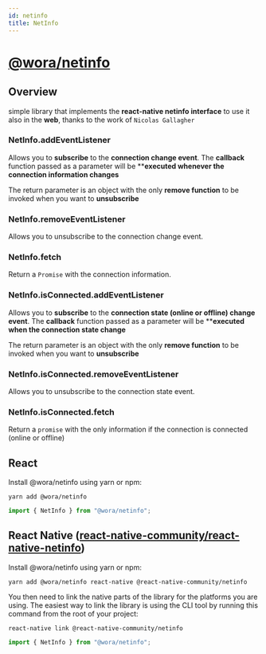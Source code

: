 ```yaml
---
id: netinfo
title: NetInfo
---
```


# [@wora/netinfo](https://github.com/morrys/wora)

## Overview

simple library that implements the **react-native netinfo interface** to use it also in the **web**, thanks to the work of `Nicolas Gallagher`

### NetInfo.addEventListener

Allows you to **subscribe** to the **connection change event**. The **callback** function passed as a parameter will be ****executed whenever the connection information changes**

The return parameter is an object with the only **remove function** to be invoked when you want to **unsubscribe**

### NetInfo.removeEventListener

Allows you to unsubscribe to the connection change event.

### NetInfo.fetch

Return a `Promise` with the connection information.

### NetInfo.isConnected.addEventListener

Allows you to **subscribe** to the **connection state (online or offline) change event**. The **callback** function passed as a parameter will be ****executed when the connection state change**

The return parameter is an object with the only **remove function** to be invoked when you want to **unsubscribe**

### NetInfo.isConnected.removeEventListener

Allows you to unsubscribe to the connection state event.

### NetInfo.isConnected.fetch

Return a `promise` with the only information if the connection is connected (online or offline)


## React

Install @wora/netinfo using yarn or npm:

```
yarn add @wora/netinfo
```

```ts
import { NetInfo } from "@wora/netinfo";
```


## React Native ([react-native-community/react-native-netinfo](https://github.com/react-native-community/react-native-netinfo/blob/master/README.md))

Install @wora/netinfo using yarn or npm:

```
yarn add @wora/netinfo react-native @react-native-community/netinfo
```

You then need to link the native parts of the library for the platforms you are using. The easiest way to link the library is using the CLI tool by running this command from the root of your project:

`react-native link @react-native-community/netinfo`


```ts
import { NetInfo } from "@wora/netinfo";
```

